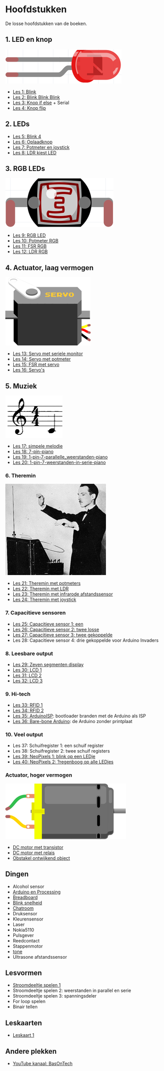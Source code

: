 # Hoofdstukken

De losse hoofdstukken van de boeken.

## 1. LED en knop

![Led](Led.png)

 * [Les 1: Blink](01_blink/README.md)
 * [Les 2: Blink Blink Blink](02_blink_blink_blink/README.md)
 * [Les 3: Knop if else](03_knop_if_else/README.md) + Serial 
 * [Les 4: Knop flip](04_knop_flip/README.md)

## 2. LEDs

 * [Les 5: Blink 4](05_blink_4/README.md) 
 * [Les 6: Oplaadknop](06_oplaadknop/README.md)
 * [Les 7: Potmeter en joystick](07_potmeter_en_joystick/README.md)
 * [Les 8: LDR kiest LED](08_ldr_kiest/README.md)

## 3. RGB LEDs

![LDR](Ldr.png)

 * [Les 9: RGB LED](09_rgb/README.md)
 * [Les 10: Potmeter RGB](10_potmeter_rgb/README.md)
 * [Les 11: FSR RGB](11_fsr_rgb/README.md) 
 * [Les 12: LDR RGB](12_ldr_rgb/README.md) 

## 4. Actuator, laag vermogen

![Servo motor](ServoMotor.png)

 * [Les 13: Servo met seriele monitor](13_servo_serial/README.md)
 * [Les 14: Servo met potmeter](14_servo_potmeter/README.md)
 * [Les 15: FSR met servo](15_FSR_met_servo/README.md)
 * [Les 16: Servo's](16_servos/README.md)

## 5. Muziek

![Muziek](Muziek.png)

 * [Les 17: simpele melodie](17_simpele_melodie/README.md)
 * [Les 18: 7-pin-piano](18_7_pin_piano/README.md)
 * [Les 19: 1-pin-7-parallelle_weerstanden-piano](19_1_pin_7_parallelle_weerstanden_piano/README.md)
 * [Les 20: 1-pin-7-weerstanden-in-serie-piano](20_1_pin_7_weerstanden_in_serie_piano/README.md)

### 6. Theremin

![Theremin](Theremin.jpg)

 * [Les 21: Theremin met potmeters](21_theremin_potmeters/README.md)
 * [Les 22: Theremin met LDR](22_theremin_ldr/README.md)
 * [Les 23: Theremin met infrarode afstandssensor](23_theremin_infrarood/README.md)
 * [Les 24: Theremin met joystick](24_theremin_joystick/README.md)

### 7. Capacitieve sensoren

 * [Les 25: Capacitieve sensor 1: een](CapacitieveSensor1/README.md)
 * [Les 26: Capacitieve sensor 2: twee losse](CapacitieveSensor2/README.md)
 * [Les 27: Capacitieve sensor 3: twee gekoppelde](CapacitieveSensor3/README.md)
 * Les 28: Capacitieve sensor 4: drie gekoppelde voor Arduino Invaders

### 8. Leesbare output

 * [Les 29: Zeven segmenten display](ZevenSegmentDisplay/README.md)
 * [Les 30: LCD 1](LCD1/README.md)
 * [Les 31: LCD 2](LCD2/README.md)
 * [Les 32: LCD 3](LCD3/README.md)

### 9. Hi-tech

 * [Les 33: RFID 1](RFID1/README.md)
 * [Les 34: RFID 2](RFID2/README.md)
 * [Les 35: ArduinoISP](ArduinoISP/README.md): bootloader branden met de Arduino als ISP
 * [Les 36: Bare-bone Arduino](BareBoneArduino/README.md): de Arduino zonder printplaat

### 10. Veel output

 * Les 37: Schuifregister 1: een schuif register
 * Les 38: Schuifregister 2: twee schuif registers
 * [Les 39: NeoPixels 1: blink op een LEDje](NeoPixel1/README.md)
 * [Les 40: NeoPixels 2: ?regenboog op alle LEDjes](NeoPixel2/README.md)

### Actuator, hoger vermogen

![DC Motor](DcMotor.png)

 * [DC motor met transistor](dc_motor_met_transistor/README.md)
 * [DC motor met relais](dc_motor_met_relais/README.md)
 * [Obstakel ontwijkend object](obstakel_ontwijkend_object/README.md)

## Dingen

 * Alcohol sensor
 * [Arduino en Processing](Arduino_en_processing/README.md)
 * [Breadboard](breadboard/README.md)
 * [Blink snelheid](BlinkSnelheid/README.md)
 * [Chatroom](chatroom/README.md)
 * Druksensor
 * Kleurensensor
 * Laser
 * Nokia5110
 * Pulsgever
 * Reedcontact
 * Stappenmotor
 * [tone](tone/README.md)
 * Ultrasone afstandssensor

## Lesvormen

 * [Stroomdeeltje spelen 1](StroomdeeltjeSpelen1/README.md)
 * Stroomdeeltje spelen 2: weerstanden in parallel en serie
 * Stroomdeeltje spelen 3: spanningsdeler
 * For loop spelen
 * Binair tellen

## Leskaarten

 * [Leskaart 1](leskaarten/leskaart_1.pdf)

## Andere plekken

 * [YouTube kanaal: BasOnTech](https://www.youtube.com/c/BasOnTechNL)
